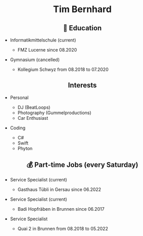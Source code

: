 <h1 align="center">Tim Bernhard</h1>

<h2 align="center"> 🏫 Education </h2>

- Informatikmittelschule (current)
  - FMZ Lucerne since 08.2020

- Gymnasium (cancelled)
  - Kollegium Schwyz from 08.2018 to 07.2020

<h2 align="center"> Interests </h2>

- Personal
  - DJ (BeatLoops)
  - Photography (Gummelproductions)
  - Car Enthusiast 

- Coding
  - C#
  - Swift
  - Phyton

<h2 align="center">💰 Part-time Jobs (every Saturday)</h2>

- Service Specialist (current)
  - Gasthaus Tübli in Gersau since 06.2022

- Service Specialist (current)
  - Badi Hopfräben in Brunnen since 06.2017

- Service Specialist
  - Quai 2 in Brunnen from 08.2018 to 05.2022
